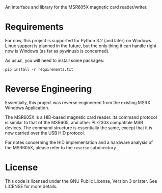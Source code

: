 An interface and library for the MSR605X magnetic card reader/writer.

# Requirements
For now, this project is supported for Python 3.2 (and later) on Windows. Linux support is
planned in the future, but the only thing it can handle right now is Windows (as far as pywinusb is concerned).

As usual, you will need to install some packages:

    pip install -r requirements.txt

# Reverse Engineering
Essentially, this project was reverse engineered from the existing MSRX Windows Application.

The MSR605X is a HID-based magnetic card reader. Its command protocol is similar to that of the MSR605, and other PL-2303
compatible MSR devices. The command structure is essentially the same, except that it is now carried over the USB HID
protocol.

For notes concerning the HID implementation and a hardware analysis of the MSR605X, please refer to the `reverse`
subdirectory.

# License
This code is licensed under the GNU Public License, Version 3 or later. See LICENSE for more details.
